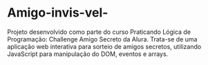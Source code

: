 # Amigo-invis-vel-
Projeto desenvolvido como parte do curso Praticando Lógica de Programação: Challenge Amigo Secreto da Alura. Trata-se de uma aplicação web interativa para sorteio de amigos secretos, utilizando JavaScript para manipulação do DOM, eventos e arrays.
